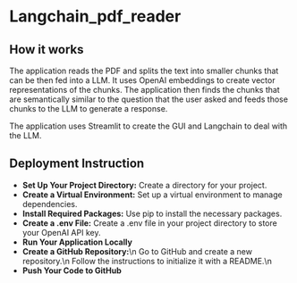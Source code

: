 # Langchain_pdf_reader

## How it works

The application reads the PDF and splits the text into smaller chunks that can be then fed into a LLM. It uses OpenAI embeddings to create vector representations of the chunks. The application then finds the chunks that are semantically similar to the question that the user asked and feeds those chunks to the LLM to generate a response.

The application uses Streamlit to create the GUI and Langchain to deal with the LLM.

## Deployment Instruction

- **Set Up Your Project Directory:** Create a directory for your project.
- **Create a Virtual Environment:** Set up a virtual environment to manage dependencies.
- **Install Required Packages:** Use pip to install the necessary packages.
- **Create a .env File:** Create a .env file in your project directory to store your OpenAI API key.
- **Run Your Application Locally**
- **Create a GitHub Repository:**\n
    Go to GitHub and create a new repository.\n
    Follow the instructions to initialize it with a README.\n
- **Push Your Code to GitHub**

